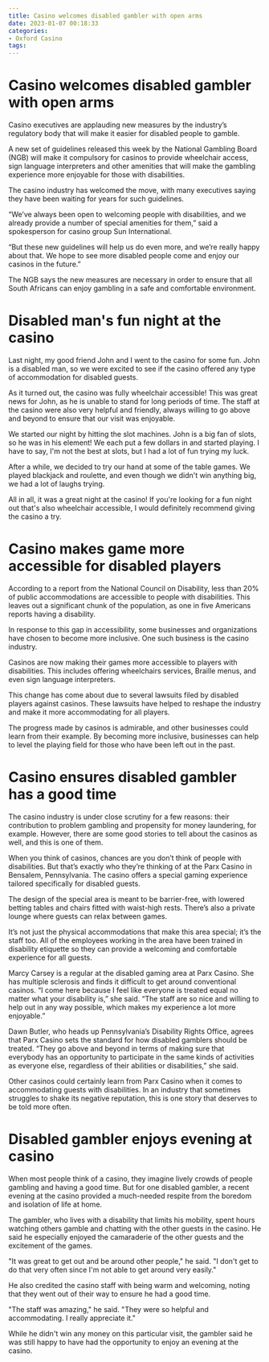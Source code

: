 ```yaml
---
title: Casino welcomes disabled gambler with open arms
date: 2023-01-07 00:18:33
categories:
- Oxford Casino
tags:
---
```



#  Casino welcomes disabled gambler with open arms

Casino executives are applauding new measures by the industry’s regulatory body that will make it easier for disabled people to gamble.

A new set of guidelines released this week by the National Gambling Board (NGB) will make it compulsory for casinos to provide wheelchair access, sign language interpreters and other amenities that will make the gambling experience more enjoyable for those with disabilities.

The casino industry has welcomed the move, with many executives saying they have been waiting for years for such guidelines.

“We’ve always been open to welcoming people with disabilities, and we already provide a number of special amenities for them,” said a spokesperson for casino group Sun International.

“But these new guidelines will help us do even more, and we’re really happy about that. We hope to see more disabled people come and enjoy our casinos in the future.”

The NGB says the new measures are necessary in order to ensure that all South Africans can enjoy gambling in a safe and comfortable environment.

#  Disabled man's fun night at the casino

Last night, my good friend John and I went to the casino for some fun. John is a disabled man, so we were excited to see if the casino offered any type of accommodation for disabled guests.

As it turned out, the casino was fully wheelchair accessible! This was great news for John, as he is unable to stand for long periods of time. The staff at the casino were also very helpful and friendly, always willing to go above and beyond to ensure that our visit was enjoyable.

We started our night by hitting the slot machines. John is a big fan of slots, so he was in his element! We each put a few dollars in and started playing. I have to say, I'm not the best at slots, but I had a lot of fun trying my luck.

After a while, we decided to try our hand at some of the table games. We played blackjack and roulette, and even though we didn't win anything big, we had a lot of laughs trying.

All in all, it was a great night at the casino! If you're looking for a fun night out that's also wheelchair accessible, I would definitely recommend giving the casino a try.

#  Casino makes game more accessible for disabled players

According to a report from the National Council on Disability, less than 20% of public accommodations are accessible to people with disabilities. This leaves out a significant chunk of the population, as one in five Americans reports having a disability.

In response to this gap in accessibility, some businesses and organizations have chosen to become more inclusive. One such business is the casino industry.

Casinos are now making their games more accessible to players with disabilities. This includes offering wheelchairs services, Braille menus, and even sign language interpreters.

This change has come about due to several lawsuits filed by disabled players against casinos. These lawsuits have helped to reshape the industry and make it more accommodating for all players.

The progress made by casinos is admirable, and other businesses could learn from their example. By becoming more inclusive, businesses can help to level the playing field for those who have been left out in the past.

#  Casino ensures disabled gambler has a good time

The casino industry is under close scrutiny for a few reasons: their contribution to problem gambling and propensity for money laundering, for example. However, there are some good stories to tell about the casinos as well, and this is one of them.

When you think of casinos, chances are you don’t think of people with disabilities. But that’s exactly who they’re thinking of at the Parx Casino in Bensalem, Pennsylvania. The casino offers a special gaming experience tailored specifically for disabled guests.

The design of the special area is meant to be barrier-free, with lowered betting tables and chairs fitted with waist-high rests. There’s also a private lounge where guests can relax between games.

It’s not just the physical accommodations that make this area special; it’s the staff too. All of the employees working in the area have been trained in disability etiquette so they can provide a welcoming and comfortable experience for all guests.

Marcy Carsey is a regular at the disabled gaming area at Parx Casino. She has multiple sclerosis and finds it difficult to get around conventional casinos. “I come here because I feel like everyone is treated equal no matter what your disability is,” she said. “The staff are so nice and willing to help out in any way possible, which makes my experience a lot more enjoyable.”

Dawn Butler, who heads up Pennsylvania’s Disability Rights Office, agrees that Parx Casino sets the standard for how disabled gamblers should be treated. “They go above and beyond in terms of making sure that everybody has an opportunity to participate in the same kinds of activities as everyone else, regardless of their abilities or disabilities,” she said.

Other casinos could certainly learn from Parx Casino when it comes to accommodating guests with disabilities. In an industry that sometimes struggles to shake its negative reputation, this is one story that deserves to be told more often.

#  Disabled gambler enjoys evening at casino

When most people think of a casino, they imagine lively crowds of people gambling and having a good time. But for one disabled gambler, a recent evening at the casino provided a much-needed respite from the boredom and isolation of life at home.

The gambler, who lives with a disability that limits his mobility, spent hours watching others gamble and chatting with the other guests in the casino. He said he especially enjoyed the camaraderie of the other guests and the excitement of the games.

"It was great to get out and be around other people," he said. "I don't get to do that very often since I'm not able to get around very easily."

He also credited the casino staff with being warm and welcoming, noting that they went out of their way to ensure he had a good time.

"The staff was amazing," he said. "They were so helpful and accommodating. I really appreciate it."

While he didn't win any money on this particular visit, the gambler said he was still happy to have had the opportunity to enjoy an evening at the casino.